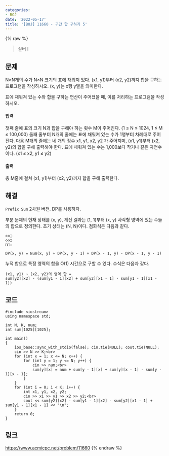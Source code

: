 ```yaml
---
categories:
- BOJ
date: '2022-05-17'
title: '[BOJ] 11660 - 구간 합 구하기 5'
---
```


{% raw %}
> 실버 I<br>

## 문제
N×N개의 수가 N×N 크기의 표에 채워져 있다. (x1, y1)부터 (x2, y2)까지 합을 구하는 프로그램을 작성하시오. (x, y)는 x행 y열을 의미한다.

표에 채워져 있는 수와 합을 구하는 연산이 주어졌을 때, 이를 처리하는 프로그램을 작성하시오.

#### 입력
첫째 줄에 표의 크기 N과 합을 구해야 하는 횟수 M이 주어진다. (1 ≤ N ≤ 1024, 1 ≤ M ≤ 100,000) 둘째 줄부터 N개의 줄에는 표에 채워져 있는 수가 1행부터 차례대로 주어진다. 다음 M개의 줄에는 네 개의 정수 x1, y1, x2, y2 가 주어지며, (x1, y1)부터 (x2, y2)의 합을 구해 출력해야 한다. 표에 채워져 있는 수는 1,000보다 작거나 같은 자연수이다. (x1 ≤ x2, y1 ≤ y2)

#### 출력
총 M줄에 걸쳐 (x1, y1)부터 (x2, y2)까지 합을 구해 출력한다.

## 해결
`Prefix Sum` 2차원 버전. DP를 사용하자.

부분 문제의 현재 상태를 (x, y), 계산 결과는 (1, 1)부터 (x, y) 사각형 영역에 있는 수들의 합으로 정의한다. 초기 상태는 (N, N)이다. 점화식은 다음과 같다.
```
◇◇□
◇◇□
□□☆

DP(x, y) = Num(x, y) + DP(x, y - 1) + DP(x - 1, y) - DP(x - 1, y - 1)
```

누적 합으로 특정 영역의 합을 O(1) 시간으로 구할 수 있다. 수식은 다음과 같다.
```
(x1, y1) ~ (x2, y2)의 영역 합 = 
sum[y2][x2] - (sum[y1 - 1][x2] + sum[y2][x1 - 1] - sum[y1 - 1][x1 - 1])
```

## 코드
```
#include <iostream>
using namespace std;

int N, K, num;
int sum[1025][1025];

int main()
{
	ios_base::sync_with_stdio(false); cin.tie(NULL); cout.tie(NULL);
	cin >> N >> K;<br>
	for (int x = 1; x <= N; x++) {
		for (int y = 1; y <= N; y++) {
			cin >> num;<br>
			sum[y][x] = num + sum[y - 1][x] + sum[y][x - 1] - sum[y - 1][x - 1];
		}
	}
	for (int i = 0; i < K; i++) {
		int x1, y1, x2, y2;
		cin >> x1 >> y1 >> x2 >> y2;<br>
		cout << sum[y2][x2] - sum[y1 - 1][x2] - sum[y2][x1 - 1] + sum[y1 - 1][x1 - 1] << "\n";
	}
	return 0;
}
```

## 링크
https://www.acmicpc.net/problem/11660
{% endraw %}